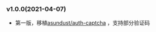 ### v1.0.0(2021-04-07)

- 第一版，移植[asundust/auth-captcha](https://github.com/asundust/auth-captcha) ，支持部分验证码